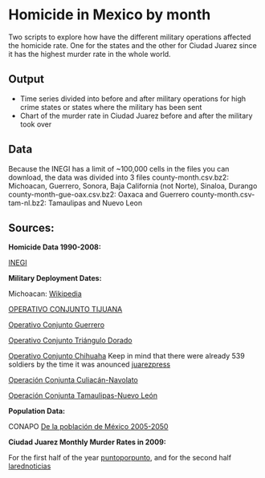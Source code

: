 ﻿Homicide in Mexico by month
================================================
Two scripts to explore how have the different military operations affected the homicide rate. One for the states and the other for Ciudad Juarez since it has the highest murder rate in the whole world.

Output
------
* Time series divided into before and after military operations for high crime states or states where the military has been sent
* Chart of the murder rate in Ciudad Juarez before and after the military took over

Data
-----
Because the INEGI has a limit of ~100,000 cells in the files you can download, the data was divided into 3 files
county-month.csv.bz2: Michoacan, Guerrero, Sonora, Baja California (not Norte), Sinaloa, Durango
county-month-gue-oax.csv.bz2: Oaxaca and Guerrero
county-month.csv-tam-nl.bz2: Tamaulipas and Nuevo Leon


Sources:
--------
__Homicide Data 1990-2008:__

[INEGI](http://www.inegi.org.mx/est/contenidos/espanol/proyectos/continuas/vitales/bd/mortalidad/MortalidadGeneral.asp?s=est&c=11144)

__Military Deployment Dates:__

Michoacan: [Wikipedia](http://en.wikipedia.org/wiki/Operation_Michoacan)

[OPERATIVO CONJUNTO  TIJUANA](http://www.pgr.gob.mx/cmsocial/coms07/210107%20resultado%20de%20operaciones%20conjuntas.ppt)

[Operativo Conjunto Guerrero](http://www.pgr.gob.mx/cmsocial/coms07/210107%20resultado%20de%20operaciones%20conjuntas.ppt)

[Operativo Conjunto Triángulo Dorado](http://www.pgr.gob.mx/cmsocial/coms07/210107%20resultado%20de%20operaciones%20conjuntas.ppt)

[Operativo Conjunto Chihuaha](www.el-mexicano.com.mx%2Fnoticias%2Fnacional%2F2009%2F03%2F02%2Fsitian-militares-ciudad-juarez.aspx&ei=OoZgS-nmA4XYtgOHwpGzCw&usg=AFQjCNH5AvHSTNwSpMPqT98OuiSYA8kbjg&sig2=rucCCB325xG_lYgmU_Rodw) Keep in mind that there were already 539 soldiers by the time it was anounced
[juarezpress](http://www.juarezpress.com/not_detalle.php?id_n=12641&busca=sedena) 

[Operación Conjunta Culiacán-Navolato](http://www.tabascohoy.com.mx/nota.php?id_nota=155210)

[Operación Conjunta Tamaulipas-Nuevo León](http://www.elsiglodedurango.com.mx/descargas/pdf/2007/02/19/19dgo08a.pdf?v)

__Population Data:__

CONAPO [De la población de México 2005-2050](http://www.conapo.gob.mx/00cifras/proy/municipales.xls)

__Ciudad Juarez Monthly Murder Rates in 2009:__

For the first half of the year [puntoporpunto](http://www.puntoporpunto.com/informacion-general/en_juarez_suman_mil_13_asesina.php),
and for the second half [larednoticias](http://www.larednoticias.com/detalle.cfm?s=26)